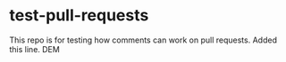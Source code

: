test-pull-requests
==================

This repo is for testing how comments can work on pull requests.
Added this line.  DEM
